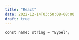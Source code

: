 ```yaml
---
title: "React"
date: 2022-12-14T03:50:08-08:00
draft: true
---
```


```tsx
const name: string = "Eyoel";
```
